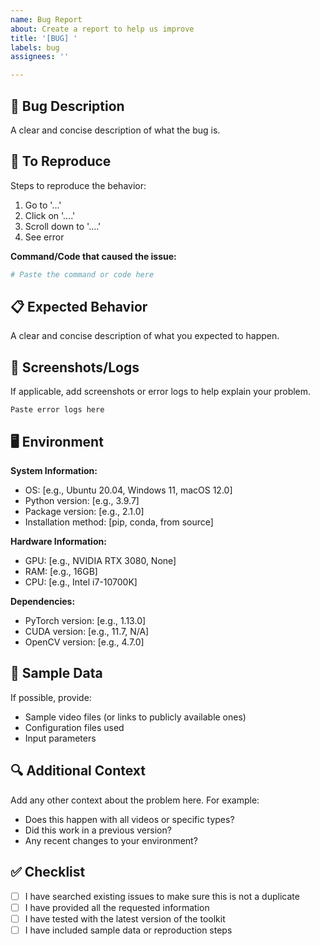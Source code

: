 ```yaml
---
name: Bug Report
about: Create a report to help us improve
title: '[BUG] '
labels: bug
assignees: ''

---
```


## 🐛 Bug Description

A clear and concise description of what the bug is.

## 🔄 To Reproduce

Steps to reproduce the behavior:

1. Go to '...'
2. Click on '....'
3. Scroll down to '....'
4. See error

**Command/Code that caused the issue:**
```bash
# Paste the command or code here
```

## 📋 Expected Behavior

A clear and concise description of what you expected to happen.

## 📸 Screenshots/Logs

If applicable, add screenshots or error logs to help explain your problem.

```
Paste error logs here
```

## 🖥️ Environment

**System Information:**
- OS: [e.g., Ubuntu 20.04, Windows 11, macOS 12.0]
- Python version: [e.g., 3.9.7]
- Package version: [e.g., 2.1.0]
- Installation method: [pip, conda, from source]

**Hardware Information:**
- GPU: [e.g., NVIDIA RTX 3080, None]
- RAM: [e.g., 16GB]
- CPU: [e.g., Intel i7-10700K]

**Dependencies:**
- PyTorch version: [e.g., 1.13.0]
- CUDA version: [e.g., 11.7, N/A]
- OpenCV version: [e.g., 4.7.0]

## 📁 Sample Data

If possible, provide:
- Sample video files (or links to publicly available ones)
- Configuration files used
- Input parameters

## 🔍 Additional Context

Add any other context about the problem here. For example:
- Does this happen with all videos or specific types?
- Did this work in a previous version?
- Any recent changes to your environment?

## ✅ Checklist

- [ ] I have searched existing issues to make sure this is not a duplicate
- [ ] I have provided all the requested information
- [ ] I have tested with the latest version of the toolkit
- [ ] I have included sample data or reproduction steps